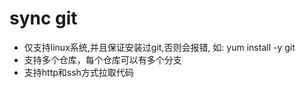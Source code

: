 # sync git
- 仅支持linux系统,并且保证安装过git,否则会报错, 如: yum install -y git
- 支持多个仓库，每个仓库可以有多个分支
- 支持http和ssh方式拉取代码
